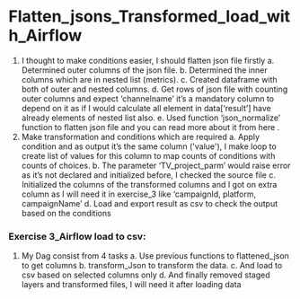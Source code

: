 # Flatten_jsons_Transformed_load_with_Airflow

1. I thought to make conditions easier, I should flatten json file firstly
a. Determined outer columns of the json file.
b. Determined the inner columns which are in nested list (metrics).
c. Created dataframe with both of outer and nested columns.
d. Get rows of json file with counting outer columns and expect ‘channelname’ it’s a mandatory
column to depend on it as if I would calculate all element in data[‘result’] have already elements
of nested list also.
e. Used function ‘json_normalize’ function to flatten json file and you can read more about it from
here .
2. Make transformation and conditions which are required
a. Apply condition and as output it’s the same column (&#39;value&#39;), I make loop to create list of values
for this column to map counts of conditions with counts of choices.
b. The parameter ‘TV_project_parm’ would raise error as it’s not declared and initialized before,
I checked the source file
c. Initialized the columns of the transformed columns and I got on extra column as I will need it in
exercise_3 like ‘campaignId, platform, campaignName’
d. Load and export result as csv to check the output based on the conditions

### Exercise 3_Airflow load to csv:
1. My Dag consist from 4 tasks
a. Use previous functions to flattened_json to get columns
b. transform_Json to transform the data.
c. And load to csv based on selected columns only
d. And finally removed staged layers and transformed files, I will need it after loading data
